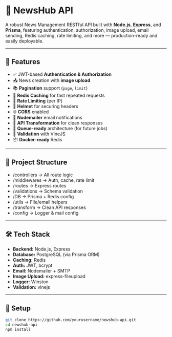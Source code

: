 # 📰 NewsHub API

A robust News Management RESTful API built with **Node.js**, **Express**, and **Prisma**, featuring authentication, authorization, image upload, email sending, Redis caching, rate limiting, and more — production-ready and easily deployable.

---

## 🚀 Features

- ✅ JWT-based **Authentication & Authorization**
- 📤 News creation with **image upload**
- 📚 **Pagination** support (`page`, `limit`)
- 🔁 **Redis Caching** for fast repeated requests
- 🚦 **Rate Limiting** (per IP)
- 🔐 **Helmet** for securing headers
- 🌐 **CORS** enabled
- 📧 **Nodemailer** email notifications
- 🧰 **API Transformation** for clean responses
- 🧵 **Queue-ready** architecture (for future jobs)
- 📜 **Validation** with VineJS
- 📦 **Docker-ready** Redis

---

## 📁 Project Structure

- /controllers -> All route logic
- /middlewares -> Auth, cache, rate limit
- /routes -> Express routes
- /validations -> Schema validation
- /DB -> Prisma + Redis config
- /utils -> File/email helpers
- /transform -> Clean API responses
- /config -> Logger & mail config

---

## 🛠️ Tech Stack

- **Backend:** Node.js, Express
- **Database:** PostgreSQL (via Prisma ORM)
- **Caching:** Redis
- **Auth:** JWT, bcrypt
- **Email:** Nodemailer + SMTP
- **Image Upload:** express-fileupload
- **Logger:** Winston
- **Validation:** vinejs

---

## 🔧 Setup

```bash
git clone https://github.com/yourusername/newshub-api.git
cd newshub-api
npm install

